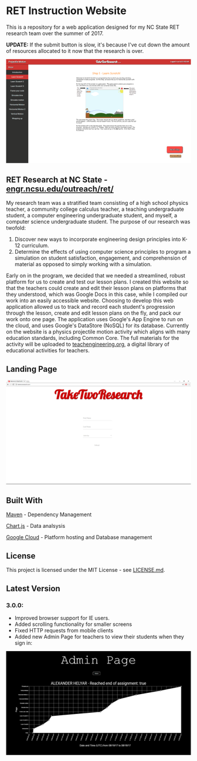 # RET Instruction Website
This is a repository for a web application designed for my NC State RET research team over the summer of 2017.  

**UPDATE:** If the submit button is slow, it's because I've cut down the amount of resources allocated to it now that the research is over.

![](examplepage.png)
## RET Research at NC State - [engr.ncsu.edu/outreach/ret/](https://www.engr.ncsu.edu/outreach/ret/)
My research team was a stratified team consisting of a high school physics teacher, a community college calculus teacher, a teaching undergraduate student, a computer engineering undergraduate student, and myself, a computer science undergraduate student.  The purpose of our research was twofold: 
1. Discover new ways to incorporate engineering design principles into K-12 curriculum. 
2. Determine the effects of using computer science principles to program a simulation on student satisfaction, engagement, and comprehension of material as opposed to simply working with a simulation.

Early on in the program, we decided that we needed a streamlined, robust platform for us to create and test our lesson plans.  I created this website so that the teachers could create and edit their lesson plans on platforms that they understood, which was Google Docs in this case, while I compiled our work into an easily accessible website.  Choosing to develop this web application allowed us to track and record each student's progression through the lesson, create and edit lesson plans on the fly, and pack our work onto one page.  The application uses Google's App Engine to run on the cloud, and uses Google's DataStore (NoSQL) for its database.  Currently on the website is a physics projectile motion activity which aligns with many education standards, including Common Core.  The full materials for the activity will be uploaded to [teachengineering.org](https://www.teachengineering.org/), a digital library of educational activities for teachers.

## Landing Page
![](mainpage.png)

## Built With
[Maven](https://maven.apache.org/) - Dependency Management

[Chart.js](http://www.chartjs.org/) - Data analsysis

[Google Cloud](https://cloud.google.com/) - Platform hosting and Database management

## License
This project is licensed under the MIT License - see [LICENSE.md](License.md).

## Latest Version
### 3.0.0:
* Improved browser support for IE users.
* Added scrolling functionality for smaller screens
* Fixed HTTP requests from mobile clients
* Added new Admin Page for teachers to view their students when they sign in:

![](adminpage.png)
